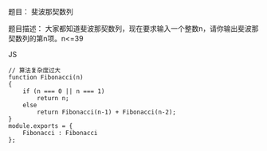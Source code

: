 题目： 斐波那契数列

题目描述： 大家都知道斐波那契数列，现在要求输入一个整数n，请你输出斐波那契数列的第n项。n<=39

JS
```
// 算法复杂度过大
function Fibonacci(n)
{
   	if (n === 0 || n === 1)
        return n;
	else
     	return Fibonacci(n-1) + Fibonacci(n-2);
}
module.exports = {
    Fibonacci : Fibonacci
};
```
